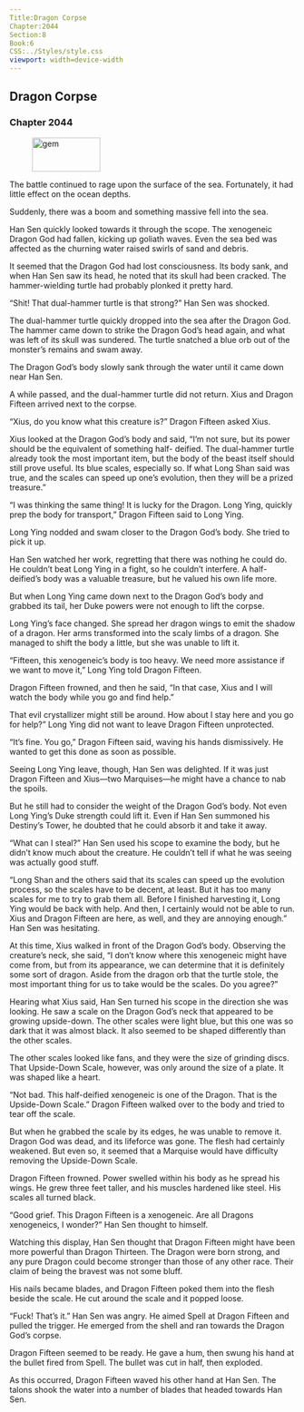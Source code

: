 ```yaml
---
Title:Dragon Corpse 
Chapter:2044 
Section:8 
Book:6 
CSS:../Styles/style.css 
viewport: width=device-width
---
```

  
## Dragon Corpse
### Chapter 2044
  
<figure>
	<img src="../Images/gem.gif" alt="gem" id="gem" width="120" height="60" />
</figure>
  

  
The battle continued to rage upon the surface of the sea. Fortunately, it had little effect on the ocean depths.

Suddenly, there was a boom and something massive fell into the sea.

Han Sen quickly looked towards it through the scope. The xenogeneic Dragon God had fallen, kicking up goliath waves. Even the sea bed was affected as the churning water raised swirls of sand and debris.

It seemed that the Dragon God had lost consciousness. Its body sank, and when Han Sen saw its head, he noted that its skull had been cracked. The hammer-wielding turtle had probably plonked it pretty hard.

“Shit! That dual-hammer turtle is that strong?” Han Sen was shocked.

The dual-hammer turtle quickly dropped into the sea after the Dragon God. The hammer came down to strike the Dragon God’s head again, and what was left of its skull was sundered. The turtle snatched a blue orb out of the monster’s remains and swam away.

The Dragon God’s body slowly sank through the water until it came down near Han Sen.

A while passed, and the dual-hammer turtle did not return. Xius and Dragon Fifteen arrived next to the corpse.

“Xius, do you know what this creature is?” Dragon Fifteen asked Xius.

Xius looked at the Dragon God’s body and said, “I’m not sure, but its power should be the equivalent of something half- deified. The dual-hammer turtle already took the most important item, but the body of the beast itself should still prove useful. Its blue scales, especially so. If what Long Shan said was true, and the scales can speed up one’s evolution, then they will be a prized treasure.”

“I was thinking the same thing! It is lucky for the Dragon. Long Ying, quickly prep the body for transport,” Dragon Fifteen said to Long Ying.

Long Ying nodded and swam closer to the Dragon God’s body. She tried to pick it up.

Han Sen watched her work, regretting that there was nothing he could do. He couldn’t beat Long Ying in a fight, so he couldn’t interfere. A half-deified’s body was a valuable treasure, but he valued his own life more.

But when Long Ying came down next to the Dragon God’s body and grabbed its tail, her Duke powers were not enough to lift the corpse.

Long Ying’s face changed. She spread her dragon wings to emit the shadow of a dragon. Her arms transformed into the scaly limbs of a dragon. She managed to shift the body a little, but she was unable to lift it.

“Fifteen, this xenogeneic’s body is too heavy. We need more assistance if we want to move it,” Long Ying told Dragon Fifteen.

Dragon Fifteen frowned, and then he said, “In that case, Xius and I will watch the body while you go and find help.”

That evil crystallizer might still be around. How about I stay here and you go for help?” Long Ying did not want to leave Dragon Fifteen unprotected.

“It’s fine. You go,” Dragon Fifteen said, waving his hands dismissively. He wanted to get this done as soon as possible.

Seeing Long Ying leave, though, Han Sen was delighted. If it was just Dragon Fifteen and Xius—two Marquises—he might have a chance to nab the spoils.

But he still had to consider the weight of the Dragon God’s body. Not even Long Ying’s Duke strength could lift it. Even if Han Sen summoned his Destiny’s Tower, he doubted that he could absorb it and take it away.

“What can I steal?” Han Sen used his scope to examine the body, but he didn’t know much about the creature. He couldn’t tell if what he was seeing was actually good stuff.

“Long Shan and the others said that its scales can speed up the evolution process, so the scales have to be decent, at least. But it has too many scales for me to try to grab them all. Before I finished harvesting it, Long Ying would be back with help. And then, I certainly would not be able to run. Xius and Dragon Fifteen are here, as well, and they are annoying enough.” Han Sen was hesitating.

At this time, Xius walked in front of the Dragon God’s body. Observing the creature’s neck, she said, “I don’t know where this xenogeneic might have come from, but from its appearance, we can determine that it is definitely some sort of dragon. Aside from the dragon orb that the turtle stole, the most important thing for us to take would be the scales. Do you agree?”

Hearing what Xius said, Han Sen turned his scope in the direction she was looking. He saw a scale on the Dragon God’s neck that appeared to be growing upside-down. The other scales were light blue, but this one was so dark that it was almost black. It also seemed to be shaped differently than the other scales.

The other scales looked like fans, and they were the size of grinding discs. That Upside-Down Scale, however, was only around the size of a plate. It was shaped like a heart.

“Not bad. This half-deified xenogeneic is one of the Dragon. That is the Upside-Down Scale.” Dragon Fifteen walked over to the body and tried to tear off the scale.

But when he grabbed the scale by its edges, he was unable to remove it. Dragon God was dead, and its lifeforce was gone. The flesh had certainly weakened. But even so, it seemed that a Marquise would have difficulty removing the Upside-Down Scale.

Dragon Fifteen frowned. Power swelled within his body as he spread his wings. He grew three feet taller, and his muscles hardened like steel. His scales all turned black.

“Good grief. This Dragon Fifteen is a xenogeneic. Are all Dragons xenogeneics, I wonder?” Han Sen thought to himself.

Watching this display, Han Sen thought that Dragon Fifteen might have been more powerful than Dragon Thirteen. The Dragon were born strong, and any pure Dragon could become stronger than those of any other race. Their claim of being the bravest was not some bluff.

His nails became blades, and Dragon Fifteen poked them into the flesh beside the scale. He cut around the scale and it popped loose.

“Fuck! That’s it.” Han Sen was angry. He aimed Spell at Dragon Fifteen and pulled the trigger. He emerged from the shell and ran towards the Dragon God’s corpse.

Dragon Fifteen seemed to be ready. He gave a hum, then swung his hand at the bullet fired from Spell. The bullet was cut in half, then exploded.

As this occurred, Dragon Fifteen waved his other hand at Han Sen. The talons shook the water into a number of blades that headed towards Han Sen.